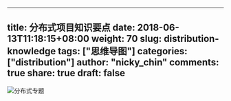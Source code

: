 
---
title: 分布式项目知识要点
date: 2018-06-13T11:18:15+08:00
weight: 70
slug: distribution-knowledge
tags: ["思维导图"]
categories: ["distribution"]
author: "nicky_chin"
comments: true
share: true
draft: false
---


![分布式专题](https://upload-images.jianshu.io/upload_images/10175660-e6939718f6890048.jpg?imageMogr2/auto-orient/strip%7CimageView2/2/w/1240)
